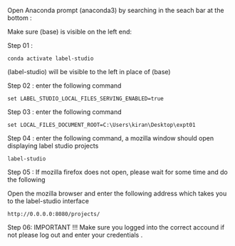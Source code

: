 Open Anaconda prompt (anaconda3) by searching in the seach bar at the bottom : 

Make sure (base) is visible on the left end:

Step 01 :
```
conda activate label-studio
```

(label-studio) will be  visible to the left in place of (base)


Step 02 : enter the following command
```
set LABEL_STUDIO_LOCAL_FILES_SERVING_ENABLED=true
```

Step 03 : enter the following command 
```
set LOCAL_FILES_DOCUMENT_ROOT=C:\Users\kiran\Desktop\expt01
```


Step 04 : enter the following command, a mozilla window should open displaying  label studio projects
 ```
 label-studio
 ```
 
 Step 05 : If mozilla firefox does not open,  please wait for some time and do the following 
 
 Open the mozilla browser and enter the following address which takes you to the label-studio interface
 ```
 http://0.0.0.0:8080/projects/
 ```

Step  06: 
IMPORTANT !!!
Make sure you logged into the correct accound if not please log out and enter your credentials . 

